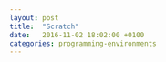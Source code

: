 ```yaml
---
layout: post
title:  "Scratch"
date:   2016-11-02 18:02:00 +0100
categories: programming-environments
---
```

